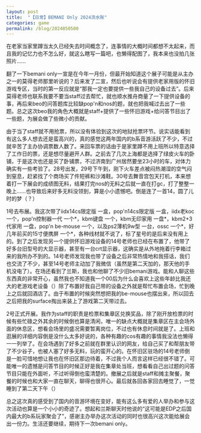 ```yaml
---
layout: post
title:  "【日常】BEMANI Only 2024流水账"
categories: game
permalink: /blog/2024050500
---
```


在老家当家里蹲当太久已经失去时间概念了，连事情的大概时间都想不太起来，而且我的记忆力也不怎么好，就这么瞎写一篇吧，也懒得配图了，我本来也没拍几张照片……

翻了一下bemani only一宣是在今年一月份，但最开始知道这个展子可能是从主办之一的莫得老师那里听说的？后来发了二宣，然后也听说会有提供老家用版的怀旧游戏专区，当时的第一反应就是“那我一定也要提供一些我自己的设备过去”。后来莫得老师也联系我要不要当staff过去帮忙，就也顺水推舟商量了一下提供设备的事，再后来beo的问答题库比较缺pop'n和nos的题，就也把我喊过去出了一些题。总之这次beo我的角色大概就是staff+提供了一些怀旧游戏+给问答节目出了一些题，为展会做了些微小的贡献。

由于当了staff就不用抢票，所以没有体验到这次的地狱抢票环节。说实话能看到有这么多人想去还是蛮高兴的，真的感觉这两年国内的b系音游活跃了不少，不过就辛苦了主办协调票数人数了。来回车票的话由于是家里蹲不用上班所以特意选择了工作日的票，还是想尽量避开人群。之前去了几次上海都是选择了绿皮火车的卧铺，于是这次也还是买了卧铺票，不过济南到广州居然要坐23小时的车，对体力确实有一些考验了。28号出发，29号下午到，刚下火车差点被闷热潮湿的空气闷到窒息，赶紧找了个商场买了件短裤和沙滩鞋。30号去舞音宫包天打机，本来想着打一下展会的成绩图无料，结果打完nos的无料之后就一直在打gc，打了整整一晚上……也导致后来好多无料没领到，算是小小遗憾吧。倒是连了一首14，圆了儿时的梦（？）

1号去布展。我这次带了iidx14cs限定版 一盒，pop'n14cs限定版 一盒，iidx老koc 一个，pop'n控制器一代 一个*，kbm键盘 一个，kbm无印家用 一盘*，kbm2+3代家用 一盘，pop'n be-mouse 一个，以及ps2薄机9w型 一台，ossc 一个*，好几年前买的15寸便携屏 一个*，各种线材就不说了，标了星号的是后来没有用上的。到了之后发现另一个提供怀旧游戏设备的14号老师也已经在布置了，他带了好多台旧型号的大显示器，甚至有一台crt显示器，这确实是从外地拖着行李箱过来的我所办不到的。14号老师发现我也带了设备之后非常热情地和我搭话，我们也交流了不少，甚至14号老师主动加了我微信（虽然是第二天加的，那天他的手机没电了）。在场还看到了兰斯，我也和他聊了不少旧bemani游戏。能和人聊这些东西真的非常开心，虽然我也不知道我一个00后为什么会喜欢上这些年龄比我还大的老游戏老设备（）除了布置好我自己带的设备之外就是帮忙布置会场，忙到晚上之后就回酒店了。由于布置的时候突然想把我的be-mouse也摆出来，所以回去之后把我的surface掏出来装上了游戏第二天带过去。

2号正式开展。我作为staff的职责是检票和集章区兑换奖品，除了刚开放检票的时候有些忙碌之外其余的时候倒也算是清闲，唯一的缺点大概就是集章区在主会场外面的休息区，想看会场里的盛况需要暂离岗位，不过也有休息时间就是了。上班和逛展的详细内容倒是没什么太多好说的，各种有趣的cos有趣的事情我没法也懒得一一列举了。在会场遇到了好多之前就在群里认识的网友，给自己买了和帮朋友带了不少谷子，也被人塞了好多无料，玩的蛮开心的。在怀旧区驻场的14号老师倒是一脸可惜地想让我也在怀旧区那边待着，不过我个人而言这样已经很不错了。可能唯一的遗憾是问答节目的时候正好是我在集章处当班，想看看自己出过题的问答节目只能在外面听，不过听得倒也蛮清楚的。撤展之后就是staff和摊主聚餐，聚餐的时候也和大家一直在聊天，聊得也很开心。最后就各回各家回去睡觉了，一觉睡到了第二天下午（）

总之这次真的感受到了国内的音游环境在变好，能有这么多有爱的人举办和参与这次活动也算是一个小小的奇迹了。想起和兰斯聊天时他说的“这可能是EDP之后国内最大的b系玩家聚会了”，感谢主办举办这次活动的同时也很高兴这次能给展会出一份力。生活还要继续，期待下一次bemani only。
